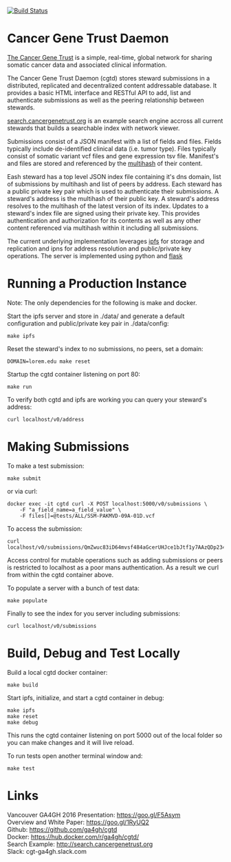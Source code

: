 [![Build Status](https://travis-ci.org/ga4gh/cgtd.svg?branch=master)](https://travis-ci.org/ga4gh/cgtd)

# Cancer Gene Trust Daemon
[The Cancer Gene Trust](https://genomicsandhealth.org/work-products-demonstration-projects/cancer-gene-trust)
is a simple, real-time, global network for sharing somatic cancer data and associated clinical information.

The Cancer Gene Trust Daemon (cgtd) stores steward submissions in a distributed,
replicated and decentralized content addressable database.  It provides a basic
HTML interface and RESTful API to add, list and authenticate submissions as well
as the peering relationship between stewards. 

[search.cancergenetrust.org](http://search.cancergenetrust.org) is an example search
engine accross all current stewards that builds a searchable index with network viewer.

Submissions consist of a JSON manifest with a list of fields and files. Fields
typically include de-identified clinical data (i.e. tumor type).  Files
typically consist of somatic variant vcf files and gene expression tsv file.
Manifest's and files are stored and referenced by the [multihash](https://github.com/jbenet/multihash) of their content.

Eash steward has a top level JSON index file containing it's dns domain, list of
submissions by multihash and list of peers by address.  Each steward has a
public private key pair which is used to authenticate their submissions. A
steward's address is the multihash of their public key.  A steward's address
resolves to the multihash of the latest version of its index.  Updates to a
steward's index file are signed using their private key.  This provides
authentication and authorization for its contents as well as any other content
referenced via multihash within it including all submissions.

The current underlying implementation leverages [ipfs](http://ipfs.io) for
storage and replication and ipns for address resolution and public/private key
operations.  The server is implemented using python and [flask](http://flask.pocoo.org/)

# Running a Production Instance

Note: The only dependencies for the following is make and docker.

Start the ipfs server and store in ./data/ and generate a default
configuration and public/private key pair in ./data/config:

    make ipfs 

Reset the steward's index to no submissions, no peers, set a domain:

    DOMAIN=lorem.edu make reset

Startup the cgtd container listening on port 80:

    make run

To verify both cgtd and ipfs are working you can query your steward's address:

    curl localhost/v0/address

# Making Submissions

To make a test submission:

    make submit

or via curl:

    docker exec -it cgtd curl -X POST localhost:5000/v0/submissions \
        -F "a_field_name=a_field_value" \
        -F files[]=@tests/ALL/SSM-PAKMVD-09A-01D.vcf

To access the submission:

    curl localhost/v0/submissions/QmZwuc83iD64mvsf484aGcerUHJce1bJtf1y7AAzQDp234

Access control for mutable operations such as adding submissions or peers
is restricted to localhost as a poor mans authentication. As a result we curl
from within the cgtd container above.

To populate a server with a bunch of test data:

    make populate

Finally to see the index for you server including submissions:

    curl localhost/v0/submissions

# Build, Debug and Test Locally

Build a local cgtd docker container:

    make build

Start ipfs, initialize, and start a cgtd container in debug:

    make ipfs
    make reset
    make debug

This runs the cgtd container listening on port 5000 out of the local folder so
you can make changes and it will live reload.

To run tests open another terminal window and:

    make test

# Links
Vancouver GA4GH 2016 Presentation: https://goo.gl/F5Asym  
Overview and White Paper: https://goo.gl/1RyUQ2  
Github: https://github.com/ga4gh/cgtd  
Docker: https://hub.docker.com/r/ga4gh/cgtd/  
Search Example: http://search.cancergenetrust.org  
Slack: cgt-ga4gh.slack.com  
